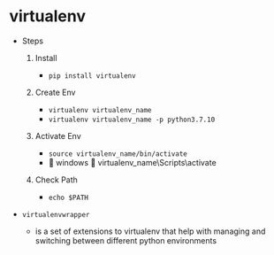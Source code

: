 # virtualenv

- Steps
	1. Install
		- `pip install virtualenv`

	2. Create Env
		- `virtualenv virtualenv_name`
		- `virtualenv virtualenv_name -p python3.7.10`

	3. Activate Env
		- `source virtualenv_name/bin/activate`
		- 🚨 windows 🚨 virtualenv_name\Scripts\activate

	4. Check Path
		- `echo $PATH`

- `virtualenvwrapper`
	- is a set of extensions to virtualenv that help with managing and switching between different python environments
